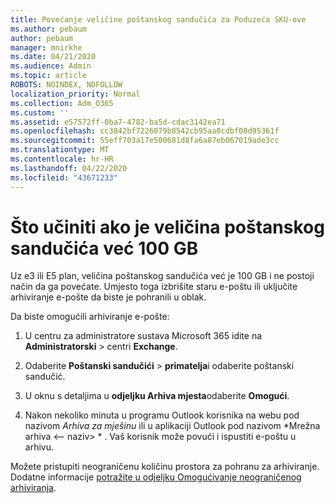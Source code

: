 ```yaml
---
title: Povećanje veličine poštanskog sandučića za Poduzeća SKU-ove
ms.author: pebaum
author: pebaum
manager: mnirkhe
ms.date: 04/21/2020
ms.audience: Admin
ms.topic: article
ROBOTS: NOINDEX, NOFOLLOW
localization_priority: Normal
ms.collection: Adm_O365
ms.custom: ''
ms.assetid: e57572ff-0ba7-4782-ba5d-cdac3142ea71
ms.openlocfilehash: cc3842bf7226079b8542cb95aa0cdbf00d95361f
ms.sourcegitcommit: 55eff703a17e500681d8fa6a87eb067019ade3cc
ms.translationtype: MT
ms.contentlocale: hr-HR
ms.lasthandoff: 04/22/2020
ms.locfileid: "43671233"
---
```

# <a name="what-to-do-if-your-mailbox-size-is-already-100gb"></a>Što učiniti ako je veličina poštanskog sandučića već 100 GB

Uz e3 ili E5 plan, veličina poštanskog sandučića već je 100 GB i ne postoji način da ga povećate. Umjesto toga izbrišite staru e-poštu ili uključite arhiviranje e-pošte da biste je pohranili u oblak. 
  
Da biste omogućili arhiviranje e-pošte:
  
1. U centru za administratore sustava Microsoft 365 idite na **Administratorski** \> centri **Exchange**. 
    
2. Odaberite **Poštanski sandučići** \> **primatelja**i odaberite poštanski sandučić. 
    
3. U oknu s detaljima u **odjeljku Arhiva mjesta**odaberite **Omogući**. 
    
4. Nakon nekoliko minuta u programu Outlook korisnika na webu pod nazivom *Arhiva za mješinu* ili u aplikaciji Outlook pod nazivom *Mrežna arhiva \<– naziv\> * . Vaš korisnik može povući i ispustiti e-poštu u arhivu. 
    
Možete pristupiti neograničenu količinu prostora za pohranu za arhiviranje. Dodatne informacije [potražite u odjeljku Omogućivanje neograničenog arhiviranja](https://docs.microsoft.com/office365/securitycompliance/enable-unlimited-archiving).
  

